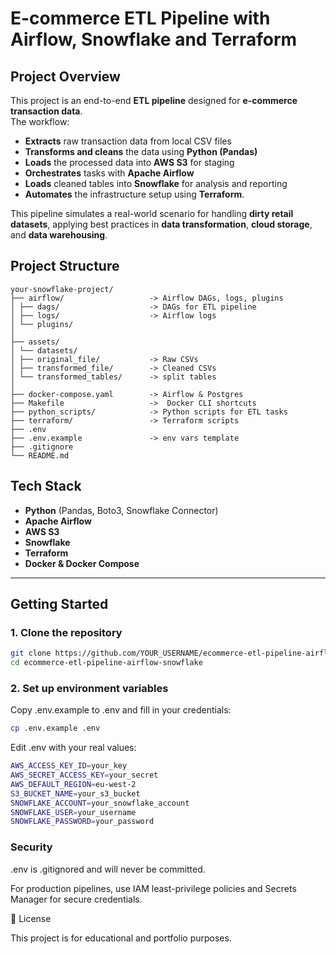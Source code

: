 # E-commerce ETL Pipeline with Airflow, Snowflake and Terraform

##  Project Overview
This project is an end-to-end **ETL pipeline** designed for **e-commerce transaction data**.  
The workflow:
- **Extracts** raw transaction data from local CSV files  
- **Transforms and cleans** the data using **Python (Pandas)**  
- **Loads** the processed data into **AWS S3** for staging  
- **Orchestrates** tasks with **Apache Airflow**  
- **Loads** cleaned tables into **Snowflake** for analysis and reporting  
- **Automates** the infrastructure setup using **Terraform**.

This pipeline simulates a real-world scenario for handling **dirty retail datasets**, applying best practices in **data transformation**, **cloud storage**, and **data warehousing**.



## Project Structure

```
your-snowflake-project/
├── airflow/                   -> Airflow DAGs, logs, plugins
│ ├── dags/                    -> DAGs for ETL pipeline
│ ├── logs/                    -> Airflow logs 
│ └── plugins/                 
│                              
├── assets/                    
│ └── datasets/                
│ ├── original_file/           -> Raw CSVs
│ ├── transformed_file/        -> Cleaned CSVs 
│ └── transformed_tables/      -> split tables
│
├── docker-compose.yaml        -> Airflow & Postgres
├── Makefile                   ->  Docker CLI shortcuts
├── python_scripts/            -> Python scripts for ETL tasks
├── terraform/                 -> Terraform scripts 
├── .env
├── .env.example               -> env vars template
├── .gitignore 
└── README.md 

```


##  Tech Stack
- **Python** (Pandas, Boto3, Snowflake Connector)  
- **Apache Airflow**  
- **AWS S3**  
- **Snowflake**  
- **Terraform**  
- **Docker & Docker Compose**

---

## Getting Started
### 1. Clone the repository
```bash
git clone https://github.com/YOUR_USERNAME/ecommerce-etl-pipeline-airflow-snowflake.git
cd ecommerce-etl-pipeline-airflow-snowflake
```


### 2. Set up environment variables

Copy .env.example to .env and fill in your credentials:

```bash 
cp .env.example .env
```
Edit .env with your real values:
```bash 
AWS_ACCESS_KEY_ID=your_key
AWS_SECRET_ACCESS_KEY=your_secret
AWS_DEFAULT_REGION=eu-west-2
S3_BUCKET_NAME=your_s3_bucket
SNOWFLAKE_ACCOUNT=your_snowflake_account
SNOWFLAKE_USER=your_username
SNOWFLAKE_PASSWORD=your_password
```
### Security

.env is .gitignored and will never be committed.

For production pipelines, use IAM least-privilege policies and Secrets Manager for secure credentials.



📄 License

This project is for educational and portfolio purposes.




